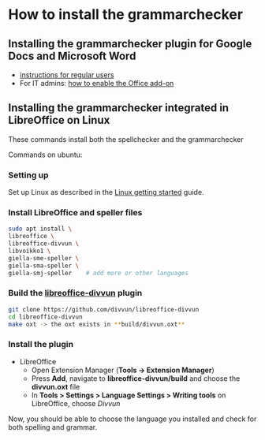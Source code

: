 # How to install the grammarchecker

## Installing the grammarchecker plugin for Google Docs and Microsoft Word

- [instructions for regular users](https://divvun.no/en/korrektur/gramcheck.html)
- For IT admins: [how to enable the Office add-on](install-admin.md)

## Installing the grammarchecker integrated in LibreOffice on Linux

These commands install both the spellchecker and the grammarchecker

Commands on ubuntu:

### Setting up

Set up Linux as described in the [Linux getting started](/infra/GettingStartedOnLinux.html) guide.

### Install LibreOffice and speller files

```sh
sudo apt install \
libreoffice \
libreoffice-divvun \
libvoikko1 \
giella-sme-speller \
giella-sma-speller \
giella-smj-speller    # add more or other languages
```

### Build the [libreoffice-divvun](https://github.com/divvun/libreoffice-divvun) plugin

```sh
git clone https://github.com/divvun/libreoffice-divvun
cd libreoffice-divvun
make oxt -> the oxt exists in **build/divvun.oxt**
```

### Install the plugin

- LibreOffice
  - Open Extension Manager (**Tools -> Extension Manager**)
  - Press **Add**, navigate to **libreoffice-divvun/build** and choose the **divvun.oxt** file
  - In **Tools > Settings > Language Settings > Writing tools** on LibreOffice, choose _Divvun_

Now, you should be able to choose the language you installed and check for both spelling and grammar.
